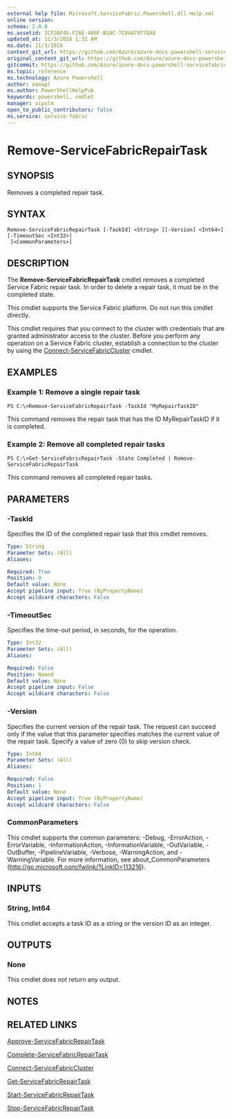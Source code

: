```yaml
---
external help file: Microsoft.ServiceFabric.Powershell.dll-Help.xml
online version:
schema: 2.0.0
ms.assetid: 2CF2AF45-F26E-488F-B10C-7C84A7977EA8
updated_at: 11/3/2016 1:31 AM
ms.date: 11/3/2016
content_git_url: https://github.com/Azure/azure-docs-powershell-servicefabric/blob/live/Service-Fabric-cmdlets/ServiceFabric/vlatest/Remove-ServiceFabricRepairTask.md
original_content_git_url: https://github.com/Azure/azure-docs-powershell-servicefabric/blob/live/Service-Fabric-cmdlets/ServiceFabric/vlatest/Remove-ServiceFabricRepairTask.md
gitcommit: https://github.com/Azure/azure-docs-powershell-servicefabric/blob/01e9ebd12a5214c9c4f85a2b71b372181a0bf8a9/Service-Fabric-cmdlets/ServiceFabric/vlatest/Remove-ServiceFabricRepairTask.md
ms.topic: reference
ms.technology: Azure Powershell
author: oanapl
ms.author: PowerShellHelpPub
keywords: powershell, cmdlet
manager: vipulm
open_to_public_contributors: false
ms.service: service-fabric
---
```


# Remove-ServiceFabricRepairTask

## SYNOPSIS
Removes a completed repair task.

## SYNTAX

```
Remove-ServiceFabricRepairTask [-TaskId] <String> [[-Version] <Int64>] [-TimeoutSec <Int32>]
 [<CommonParameters>]
```

## DESCRIPTION
The **Remove-ServiceFabricRepairTask** cmdlet removes a completed Service Fabric repair task.
In order to delete a repair task, it must be in the completed state.

This cmdlet supports the Service Fabric platform.
Do not run this cmdlet directly.

This cmdlet requires that you connect to the cluster with credentials that are granted administrator access to the cluster.
Before you perform any operation on a Service Fabric cluster, establish a connection to the cluster by using the [Connect-ServiceFabricCluster](./Connect-ServiceFabricCluster.md) cmdlet.

## EXAMPLES

### Example 1: Remove a single repair task
```
PS C:\>Remove-ServiceFabricRepairTask -TaskId "MyRepairTaskID"
```

This command removes the repair task that has the ID MyRepairTaskID if it is completed.

### Example 2: Remove all completed repair tasks
```
PS C:\>Get-ServiceFabricRepairTask -State Completed | Remove-ServiceFabricRepairTask
```

This command removes all completed repair tasks.

## PARAMETERS

### -TaskId
Specifies the ID of the completed repair task that this cmdlet removes.

```yaml
Type: String
Parameter Sets: (All)
Aliases:

Required: True
Position: 0
Default value: None
Accept pipeline input: True (ByPropertyName)
Accept wildcard characters: False
```

### -TimeoutSec
Specifies the time-out period, in seconds, for the operation.

```yaml
Type: Int32
Parameter Sets: (All)
Aliases:

Required: False
Position: Named
Default value: None
Accept pipeline input: False
Accept wildcard characters: False
```

### -Version
Specifies the current version of the repair task.
The request can succeed only if the value that this parameter specifies matches the current value of the repair task.
Specify a value of zero (0) to skip version check.

```yaml
Type: Int64
Parameter Sets: (All)
Aliases:

Required: False
Position: 1
Default value: None
Accept pipeline input: True (ByPropertyName)
Accept wildcard characters: False
```

### CommonParameters
This cmdlet supports the common parameters: -Debug, -ErrorAction, -ErrorVariable, -InformationAction, -InformationVariable, -OutVariable, -OutBuffer, -PipelineVariable, -Verbose, -WarningAction, and -WarningVariable. For more information, see about_CommonParameters (http://go.microsoft.com/fwlink/?LinkID=113216).

## INPUTS

### String, Int64
This cmdlet accepts a task ID as a string or the version ID as an integer.

## OUTPUTS

### None
This cmdlet does not return any output.

## NOTES

## RELATED LINKS

[Approve-ServiceFabricRepairTask](xref:ServiceFabric/vlatest/Approve-ServiceFabricRepairTask.md)

[Complete-ServiceFabricRepairTask](xref:ServiceFabric/vlatest/Complete-ServiceFabricRepairTask.md)

[Connect-ServiceFabricCluster](xref:ServiceFabric/vlatest/Connect-ServiceFabricCluster.md)

[Get-ServiceFabricRepairTask](xref:ServiceFabric/vlatest/Get-ServiceFabricRepairTask.md)

[Start-ServiceFabricRepairTask](xref:ServiceFabric/vlatest/Start-ServiceFabricRepairTask.md)

[Stop-ServiceFabricRepairTask](xref:ServiceFabric/vlatest/Stop-ServiceFabricRepairTask.md)
